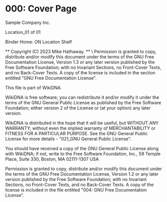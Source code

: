 # 000: Cover Page

Sample Company Inc.

Location_01 of 01

Binder Home: ON Location Shelf

** Copyright (C) 2023 Mike Hathaway. ** \\
Permission is granted to copy, distribute and/or modify this document under the terms of the GNU Free Documentation License, Version 1.3 or any later version published by the Free Software Foundation; with no Invariant Sections, no Front-Cover Texts, and no Back-Cover Texts. A copy of the license is included in the section entitled "GNU Free Documentation License".

This file is part of WikiDNA.

WikiDNA is free software; you can redistribute it and/or modify it under the terms of the GNU General Public License as published by the Free Software Foundation; either version 2 of the License or (at your option) any later version.

WikiDNA is distributed in the hope that it will be useful, but WITHOUT ANY WARRANTY; without even the implied warranty of MERCHANTABILITY or FITNESS FOR A PARTICULAR PURPOSE. See the GNU General Public License for more details - "021_GNU General Public License".

You should have received a copy of the GNU General Public License along with WikiDNA; if not, write to the Free Software Foundation, Inc., 59 Temple Place, Suite 330, Boston, MA 02111-1307 USA

Permission is granted to copy, distribute and/or modify this document under the terms of the GNU Free Documentation License, Version 1.2 or any later version published by the Free Software Foundation; with no Invariant Sections, no Front-Cover Texts, and no Back-Cover Texts. A copy of the license is included in the file entitled "004: GNU Free Documentation License".
